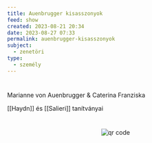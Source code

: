 ```yaml
---
title: Auenbrugger kisasszonyok
feed: show
created: 2023-08-21 20:34
date: 2023-08-27 07:33
permalink: auenbrugger-kisasszonyok
subject:
  - zenetöri
type:
  - személy
---
```

#

Marianne von Auenbrugger & Caterina Franziska

[[Haydn]] és [[Salieri]] tanítványai



#
<p style="text-align: center;"><img src="https://chart.googleapis.com/chart?cht=qr&chl=https://notes.andrasdenes.com/auenbrugger-kisasszonyok&chs=180x180&choe=UTF-8&chld=L|2" alt="qr code"></p>

